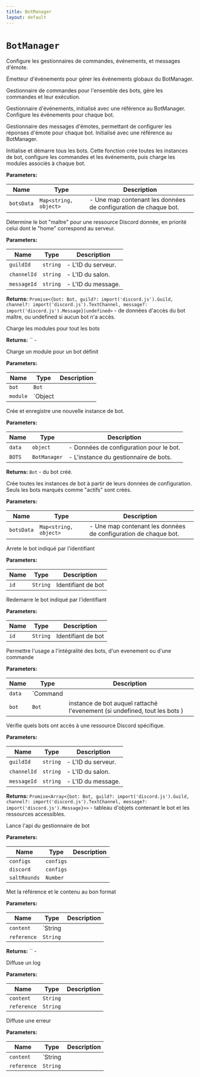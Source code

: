 ```yaml
---
title: BotManager
layout: default
---
```


# `BotManager`

Configure les gestionnaires de commandes, événements, et messages d'émote.

Émetteur d'événements pour gérer les événements globaux du BotManager.

Gestionnaire de commandes pour l'ensemble des bots, gère les commandes et leur exécution.

Gestionnaire d'événements, initialisé avec une référence au BotManager. Configure les événements pour chaque bot.

Gestionnaire des messages d'émotes, permettant de configurer les réponses d'émote pour chaque bot. Initialisé avec une référence au BotManager.

Initialise et démarre tous les bots. Cette fonction crée toutes les instances de bot, configure les commandes et les événements, puis charge les modules associés à chaque bot.

**Parameters:**

| Name | Type | Description |
| ---- | ---- | ----------- |
| `botsData` | `Map<string, object>` | - Une map contenant les données de configuration de chaque bot. |

Détermine le bot "maître" pour une ressource Discord donnée, en priorité celui dont le "home" correspond au serveur.

**Parameters:**

| Name | Type | Description |
| ---- | ---- | ----------- |
| `guildId` | `string` | - L'ID du serveur. |
| `channelId` | `string` | - L'ID du salon. |
| `messageId` | `string` | - L'ID du message. |

**Returns:** `Promise<{bot: Bot, guild?: import('discord.js').Guild, channel?: import('discord.js').TextChannel, message?: import('discord.js').Message}|undefined>` - de données d'accès du bot maître, ou undefined si aucun bot n'a accès.

Charge les modules pour tout les bots

**Returns:** `` -

Charge un module pour un bot définit

**Parameters:**

| Name | Type | Description |
| ---- | ---- | ----------- |
| `bot` | `Bot` |  |
| `module` | `Object || Boolean` |  |

Crée et enregistre une nouvelle instance de bot.

**Parameters:**

| Name | Type | Description |
| ---- | ---- | ----------- |
| `data` | `object` | - Données de configuration pour le bot. |
| `BOTS` | `BotManager` | - L'instance du gestionnaire de bots. |

**Returns:** `Bot` - du bot créé.

Crée toutes les instances de bot à partir de leurs données de configuration. Seuls les bots marqués comme "actifs" sont créés.

**Parameters:**

| Name | Type | Description |
| ---- | ---- | ----------- |
| `botsData` | `Map<string, object>` | - Une map contenant les données de configuration de chaque bot. |

Arrete le bot indiqué par l'identifiant

**Parameters:**

| Name | Type | Description |
| ---- | ---- | ----------- |
| `id` | `String` | Identifiant de bot |

Redemarre le bot indiqué par l'identifiant

**Parameters:**

| Name | Type | Description |
| ---- | ---- | ----------- |
| `id` | `String` | Identifiant de bot |

Permettre l'usage a l'intégralité des bots, d'un evenement ou d'une commande

**Parameters:**

| Name | Type | Description |
| ---- | ---- | ----------- |
| `data` | `Command || Event` | une class heritant des commands ou des events |
| `bot` | `Bot` | instance de bot auquel rattaché l'evenement (si undefined, tout les bots ) |

Vérifie quels bots ont accès à une ressource Discord spécifique.

**Parameters:**

| Name | Type | Description |
| ---- | ---- | ----------- |
| `guildId` | `string` | - L'ID du serveur. |
| `channelId` | `string` | - L'ID du salon. |
| `messageId` | `string` | - L'ID du message. |

**Returns:** `Promise<Array<{bot: Bot, guild?: import('discord.js').Guild, channel?: import('discord.js').TextChannel, message?: import('discord.js').Message}>>` - tableau d'objets contenant le bot et les ressources accessibles.

Lance l'api du gestionnaire de bot

**Parameters:**

| Name | Type | Description |
| ---- | ---- | ----------- |
| `configs` | `configs` |  |
| `discord` | `configs` |  |
| `saltRounds` | `Number` |  |

Met la référence et le contenu au bon format

**Parameters:**

| Name | Type | Description |
| ---- | ---- | ----------- |
| `content` | `String || Error` |  |
| `reference` | `String` |  |

**Returns:** `` -

Diffuse un log

**Parameters:**

| Name | Type | Description |
| ---- | ---- | ----------- |
| `content` | `String` |  |
| `reference` | `String` |  |

Diffuse une erreur

**Parameters:**

| Name | Type | Description |
| ---- | ---- | ----------- |
| `content` | `String || Error` |  |
| `reference` | `String` |  |

